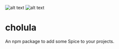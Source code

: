 ![alt text](https://img.shields.io/badge/npm-1.0-red)
![alt text](https://img.shields.io/badge/spiciness-v.9.9-orange)

# cholula
An npm package to add some Spice to your projects.
